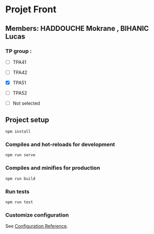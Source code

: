 # Projet Front

## Members: HADDOUCHE Mokrane , BIHANIC Lucas

### TP group : 
- [ ] TPA41
- [ ] TPA42
- [x] TPA51
- [ ] TPA52
- [ ] Not selected



## Project setup
```
npm install
```

### Compiles and hot-reloads for development
```
npm run serve
```

### Compiles and minifies for production
```
npm run build
```

### Run tests
```
npm run test
```

### Customize configuration
See [Configuration Reference](https://cli.vuejs.org/config/).

